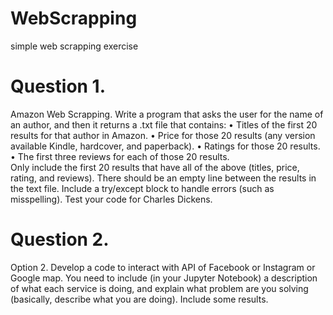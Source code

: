 # WebScrapping
simple web scrapping exercise 

# Question 1. 
Amazon Web Scrapping. Write a program that asks the user for the name of an author, and then it returns a .txt file that contains:
•	Titles of the first 20 results for that author in Amazon. 
•	Price for those 20 results (any version available Kindle, hardcover, and paperback). 
•	Ratings for those 20 results. 
•	The first three reviews for each of those 20 results.  
Only include the first 20 results that have all of the above (titles, price, rating, and reviews). There should be an empty line between the results in the text file. Include a try/except block to handle errors (such as misspelling).  Test your code for Charles Dickens.

# Question 2. 
Option 2. Develop a code to interact with API of Facebook or Instagram or Google map. You need to include (in your Jupyter Notebook) a description of what each service is doing, and explain what problem are you solving (basically, describe what you are doing). Include some results. 
